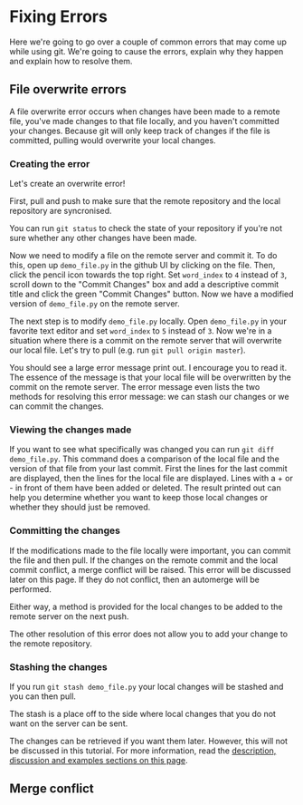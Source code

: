 # Fixing Errors

Here we're going to go over a couple of common errors that may come up while using git. 
We're going to cause the errors, explain why they happen and explain how to resolve them. 

## File overwrite errors

A file overwrite error occurs when changes have been made to a remote file, you've made changes to that file locally, and you haven't committed your changes. Because git will only keep track of changes if the file is committed, pulling would overwrite your local changes. 

### Creating the error 

Let's create an overwrite error!

First, pull and push to make sure that the remote repository and the local repository are syncronised. 

You can run `git status` to check the state of your repository if you're not sure whether any other changes
have been made. 

Now we need to modify a file on the remote server and commit it. To do this, open up `demo_file.py` in the github UI by clicking on the file. Then, click the pencil icon towards the top right. Set `word_index` to `4` instead of `3`, scroll down to the "Commit Changes" box and add a descriptive commit title and click the green "Commit Changes" button. Now we have a modified version of `demo_file.py` on the remote server. 

The next step is to modify `demo_file.py` locally. Open `demo_file.py` in your favorite text editor and set `word_index` to `5` instead of `3`. Now we're in a situation where there is a commit on the remote server that will overwrite our local file. Let's try to pull (e.g. run `git pull origin master`).

You should see a large error message print out. I encourage you to read it. The essence of the message is that your local file will be overwritten by the commit on the remote server. The error message even lists the two methods for resolving this error message: we can stash our changes or we can commit the changes. 

### Viewing the changes made 

If you want to see what specifically was changed you can run `git diff demo_file.py`. This command does a comparison of the local file and the version of that file from your last commit. First the lines for the last commit are displayed, then the lines for the local file are displayed. Lines with a + or - in front of them have been added or deleted. The result printed out can help you determine whether you want to keep those local changes or whether they should just be removed. 

### Committing the changes

If the modifications made to the file locally were important, you can commit the file and then pull. If the changes on the remote commit and the local commit conflict, a merge conflict will be raised. This error will be discussed later on this page. If they do not conflict, then an automerge will be performed. 

Either way, a method is provided for the local changes to be added to the remote server on the next push. 

The other resolution of this error does not allow you to add your change to the remote repository. 

### Stashing the changes 

If you run `git stash demo_file.py` your local changes will be stashed and you can then pull.

The stash is a place off to the side where local changes that you do not want on the server can be sent. 

The changes can be retrieved if you want them later. However, this will not be discussed in this tutorial. For more information, read the [description, discussion and examples sections on this page](https://git-scm.com/docs/git-stash). 

## Merge conflict




